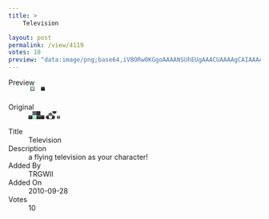 ```yaml
---
title: >
    Television

layout: post
permalink: /view/4119
votes: 10
preview: "data:image/png;base64,iVBORw0KGgoAAAANSUhEUgAAACUAAAAgCAIAAAAaMSbnAAAABnRSTlMA/wD/AP5AXyvrAAAAlklEQVRIie3TwQ3DIAwF0E/VjZyZcEcq3omVkh5QIqCUEKXKIfr/hIzgYQRuWWasUX2hlRDezXqVkeXPak5CAOChhjSAqo5ggym8GKMAADYsFQ/taGbb2Hvf8+qVKzmYdDIRqSp5Hv0trD99PM3+Til5T3mvv7yzLX0bPc+mv19hEZf/vwuy817o0aNHjx49evTo3dz7AJeUKBN/w2XYAAAAAElFTkSuQmCC"
---
```

<dl class="side-by-side">
<dt>Preview</dt>
<dd>
    <img class="preview" src="data:image/png;base64,iVBORw0KGgoAAAANSUhEUgAAACUAAAAgCAIAAAAaMSbnAAAABnRSTlMA/wD/AP5AXyvrAAAAlklEQVRIie3TwQ3DIAwF0E/VjZyZcEcq3omVkh5QIqCUEKXKIfr/hIzgYQRuWWasUX2hlRDezXqVkeXPak5CAOChhjSAqo5ggym8GKMAADYsFQ/taGbb2Hvf8+qVKzmYdDIRqSp5Hv0trD99PM3+Til5T3mvv7yzLX0bPc+mv19hEZf/vwuy817o0aNHjx49evTo3dz7AJeUKBN/w2XYAAAAAElFTkSuQmCC">
</dd>
<dt>Original</dt>
<dd>
    <img class="preview" src="data:image/png;base64,iVBORw0KGgoAAAANSUhEUgAAAEAAAAAgCAYAAACinX6EAAAAw0lEQVR42u2XCw6EIAwFuRN34k6etsbd4IdAS7VFo2/ISwyihQlGDUEgpURcYoxsgjPu9SEAAp4hoKzbI8Gl8B0CWrU5CcHL/GgBUn3vRwwCXi9AKjAR/UKU1uS+JdL1ZxZgeS8zAVnCdvzHWoBmYVeFVk+WW3gvoFz8QjmeKXaIxeusd3xLdNeHRE3AxAjQZoQAdtxZATkfElBvioUeMlpAs08WwDfLHdCaj0aAWtTTBPTM6a4fLwAAAAAAAAAAALyDGXnke71V9UNYAAAAAElFTkSuQmCC">
</dd>
<dt>Title</dt>
<dd>Television</dd>
<dt>Description</dt>
<dd> a flying television as your character!</dd>
<dt>Added By</dt>
<dd>TRGWII</dd>
<dt>Added On</dt>
<dd>2010-09-28</dd>
<dt>Votes</dt>
<dd>10</dd>
</dl>

